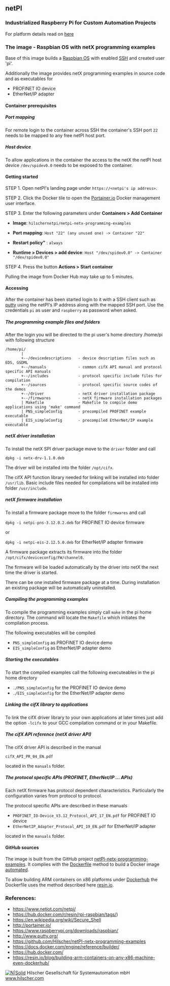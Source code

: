 ## netPI 
### Industrialized Raspberry Pi for Custom Automation Projects

For platform details read on [here](https://www.netiot.com/netpi/)

### The image - Raspbian OS with netX programming examples

Base of this image builds a [Raspbian OS](https://hub.docker.com/r/resin/rpi-raspbian/tags/) with enabled [SSH](https://en.wikipedia.org/wiki/Secure_Shell)
 and created user 'pi'.

Additionally the image provides netX programming examples in source code and as executables for 

* PROFINET IO device 
* EtherNet/IP adapter

#### Container prerequisites

##### Port mapping

For remote login to the container across SSH the container's SSH port `22` needs to be mapped to any free netPI host port.

##### Host device

To allow applications in the container the access to the netX the netPI host device `/dev/spidev0.0` needs to be exposed to the container.

#### Getting started

STEP 1. Open netPI's landing page under `https://<netpi's ip address>`.

STEP 2. Click the Docker tile to open the [Portainer.io](http://portainer.io/) Docker management user interface.

STEP 3. Enter the following parameters under **Containers > Add Container**

* **Image**: `hilschernetpi/netpi-netx-programming-examples`

* **Port mapping**: `Host "22" (any unused one) -> Container "22"` 

* **Restart policy"** : `always`

* **Runtime > Devices > add device**: `Host "/dev/spidev0.0" -> Container "/dev/spidev0.0"`

STEP 4. Press the button **Actions > Start container**

Pulling the image from Docker Hub may take up to 5 minutes.

#### Accessing

After the container has been started login to it with a SSH client such as [putty](http://www.putty.org/) using the netPI's IP address along with the mapped SSH port. Use the credentials `pi` as user and `raspberry` as password when asked.

##### The programming example files and folders

After the login you will be directed to the pi user's home directory /home/pi with following structure

```
/home/pi/
       |
       +--/devicedescriptions   - device description files such as EDS, GSDML
       +--/manuals              - common cifX API manual and protocol specific API manuals
       +--/includes             - protocol specific include files for compilation
       +--/sources              - protocol specific source codes of the demos
       +--/driver               - netX driver installation package
       +--/firmwares            - netX firmware installation packages
       | Makefile               - Makefile to compile demo applications using 'make' command
       | PNS_simpleConfig       - precompiled PROFINET example executable
       | EIS_simpleConfig       - precompiled EtherNet/IP example executable
```
##### netX driver installation

To install the netX SPI driver package move to the `driver` folder and call 

`dpkg -i netx-drv-1.1.0.deb`

The driver will be installed into the folder `/opt/cifx`. 

The cifX API function library needed for linking will be installed into folder `/usr/lib`. Basic include files needed for compilations will be installed into folder `/usr/include`.

##### netX firmware installation

To install a firmware package move to the folder `firmwares` and call

`dpkg -i netpi-pns-3.12.0.2.deb` for PROFINET IO device firmware    

or

`dpkg -i netpi-eis-2.12.5.0.deb` for EtherNet/IP adapter firmware

A firmware package extracts its firmware into the folder `/opt/cifx/deviceconfig/FW/channel0`. 

The firmware will be loaded automatically by the driver into netX the next time the driver is started.

There can be one installed firmware package at a time. During installation an existing package will be automatically uninstalled.

##### Compiling the programming examples

To compile the programming examples simply call `make` in the pi home directory. The command will locate the `Makefile` which initiates the compilation process.

The following executables will be compiled

* `PNS_simpleConfig` as PROFINET IO device demo
* `EIS_simpleConfig` as EtherNet/IP adapter demo

##### Starting the executables

To start the compiled examples call the following executeables in the pi home directory

* `./PNS_simpleConfig` for the PROFINET IO device demo
* `./EIS_simpleConfig` for the EtherNet/IP adapter demo

##### Linking the cifX library to applications

To link the cifX driver library to your own applications at later times just add the option `-lcifx` to your GCC compilation command or in your Makefile.

##### The cifX API reference (netX driver API)

The cifX driver API is described in the manual 

`cifX_API_PR_04_EN.pdf` 

located in the `manuals` folder.

##### The protocol specific APIs (PROFINET, EtherNet/IP ... APIs)

Each netX firmware has protocol dependent characteristics. Particularly the configuration varies from protocol to protocol.

The protocol specific APIs are described in these manuals

* `PROFINET_IO-Device_V3.12_Protocol_API_17_EN.pdf` for PROFINET IO device 
* `EtherNetIP_Adapter_Protocol_API_19_EN.pdf` for EtherNet/IP adapter

located in the `manuals` folder.

#### GitHub sources
The image is built from the GitHub project [netPI-netx-programming-examples](https://github.com/Hilscher/netPI-netx-programming-examples). It complies with the [Dockerfile](https://docs.docker.com/engine/reference/builder/) method to build a Docker image [automated](https://docs.docker.com/docker-hub/builds/).

To allow building ARM containers on x86 platforms under [Dockerhub](https://hub.docker.com/) the Dockerfile uses the method described here [resin.io](https://resin.io/blog/building-arm-containers-on-any-x86-machine-even-dockerhub/).

### References:

* https://www.netiot.com/netpi/
* https://hub.docker.com/r/resin/rpi-raspbian/tags/)
* https://en.wikipedia.org/wiki/Secure_Shell
* http://portainer.io/
* https://www.raspberrypi.org/downloads/raspbian/
* http://www.putty.org/
* https://github.com/Hilscher/netPI-netx-programming-examples
* https://docs.docker.com/engine/reference/builder/
* https://hub.docker.com/
* https://resin.io/blog/building-arm-containers-on-any-x86-machine-even-dockerhub/

[![N|Solid](http://www.hilscher.com/fileadmin/templates/doctima_2013/resources/Images/logo_hilscher.png)](http://www.hilscher.com)  Hilscher Gesellschaft für Systemautomation mbH  www.hilscher.com

